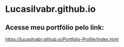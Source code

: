 ﻿# Lucasilvabr.github.io

## Acesse meu portfólio pelo link:

https://lucasilvabr.github.io/Portfolio-Profile/Index.html
